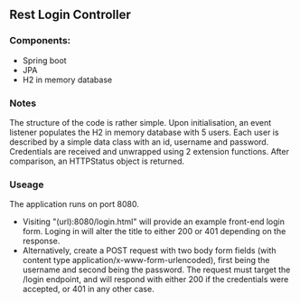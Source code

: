 ## Rest Login Controller
### Components:
- Spring boot
- JPA
- H2 in memory database

### Notes
The structure of the code is rather simple. Upon initialisation, an event listener populates the H2 in memory database with 5 users. Each user is described by a simple data class with an id, username and password.
Credentials are received and unwrapped using 2 extension functions.
After comparison, an HTTPStatus object is returned.

### Useage
The application runs on port 8080. 

* Visiting "(url):8080/login.html" will provide an example front-end login form. Loging in will alter the title to either 200 or 401 depending on the response.
* Alternatively, create a POST request with two body form fields (with content type application/x-www-form-urlencoded), first being the username and second being the password.  The request must target the /login endpoint, and will respond with either 200 if the credentials were accepted, or 401 in any other case.
